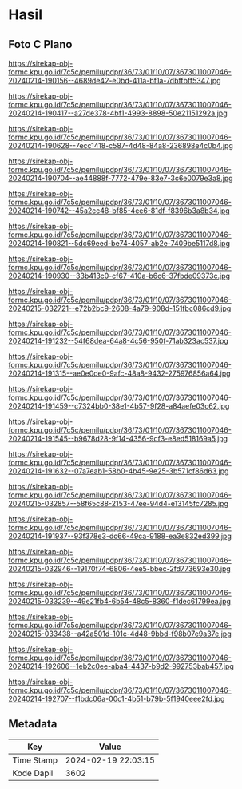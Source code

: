 # Hasil

## Foto C Plano

https://sirekap-obj-formc.kpu.go.id/7c5c/pemilu/pdpr/36/73/01/10/07/3673011007046-20240214-190156--4689de42-e0bd-411a-bf1a-7dbffbff5347.jpg

https://sirekap-obj-formc.kpu.go.id/7c5c/pemilu/pdpr/36/73/01/10/07/3673011007046-20240214-190417--a27de378-4bf1-4993-8898-50e21151292a.jpg

https://sirekap-obj-formc.kpu.go.id/7c5c/pemilu/pdpr/36/73/01/10/07/3673011007046-20240214-190628--7ecc1418-c587-4d48-84a8-236898e4c0b4.jpg

https://sirekap-obj-formc.kpu.go.id/7c5c/pemilu/pdpr/36/73/01/10/07/3673011007046-20240214-190704--ae44888f-7772-479e-83e7-3c6e0079e3a8.jpg

https://sirekap-obj-formc.kpu.go.id/7c5c/pemilu/pdpr/36/73/01/10/07/3673011007046-20240214-190742--45a2cc48-bf85-4ee6-81df-f8396b3a8b34.jpg

https://sirekap-obj-formc.kpu.go.id/7c5c/pemilu/pdpr/36/73/01/10/07/3673011007046-20240214-190821--5dc69eed-be74-4057-ab2e-7409be5117d8.jpg

https://sirekap-obj-formc.kpu.go.id/7c5c/pemilu/pdpr/36/73/01/10/07/3673011007046-20240214-190930--33b413c0-cf67-410a-b6c6-37fbde09373c.jpg

https://sirekap-obj-formc.kpu.go.id/7c5c/pemilu/pdpr/36/73/01/10/07/3673011007046-20240215-032721--e72b2bc9-2608-4a79-908d-151fbc086cd9.jpg

https://sirekap-obj-formc.kpu.go.id/7c5c/pemilu/pdpr/36/73/01/10/07/3673011007046-20240214-191232--54f68dea-64a8-4c56-950f-71ab323ac537.jpg

https://sirekap-obj-formc.kpu.go.id/7c5c/pemilu/pdpr/36/73/01/10/07/3673011007046-20240214-191315--ae0e0de0-9afc-48a8-9432-275976856a64.jpg

https://sirekap-obj-formc.kpu.go.id/7c5c/pemilu/pdpr/36/73/01/10/07/3673011007046-20240214-191459--c7324bb0-38e1-4b57-9f28-a84aefe03c62.jpg

https://sirekap-obj-formc.kpu.go.id/7c5c/pemilu/pdpr/36/73/01/10/07/3673011007046-20240214-191545--b9678d28-9f14-4356-9cf3-e8ed518169a5.jpg

https://sirekap-obj-formc.kpu.go.id/7c5c/pemilu/pdpr/36/73/01/10/07/3673011007046-20240214-191632--07a7eab1-58b0-4b45-9e25-3b571cf86d63.jpg

https://sirekap-obj-formc.kpu.go.id/7c5c/pemilu/pdpr/36/73/01/10/07/3673011007046-20240215-032857--58f65c88-2153-47ee-94d4-e13145fc7285.jpg

https://sirekap-obj-formc.kpu.go.id/7c5c/pemilu/pdpr/36/73/01/10/07/3673011007046-20240214-191937--93f378e3-dc66-49ca-9188-ea3e832ed399.jpg

https://sirekap-obj-formc.kpu.go.id/7c5c/pemilu/pdpr/36/73/01/10/07/3673011007046-20240215-032946--19170f74-6806-4ee5-bbec-2fd773693e30.jpg

https://sirekap-obj-formc.kpu.go.id/7c5c/pemilu/pdpr/36/73/01/10/07/3673011007046-20240215-033239--49e21fb4-6b54-48c5-8360-f1dec61799ea.jpg

https://sirekap-obj-formc.kpu.go.id/7c5c/pemilu/pdpr/36/73/01/10/07/3673011007046-20240215-033438--a42a501d-101c-4d48-9bbd-f98b07e9a37e.jpg

https://sirekap-obj-formc.kpu.go.id/7c5c/pemilu/pdpr/36/73/01/10/07/3673011007046-20240214-192606--1eb2c0ee-aba4-4437-b9d2-992753bab457.jpg

https://sirekap-obj-formc.kpu.go.id/7c5c/pemilu/pdpr/36/73/01/10/07/3673011007046-20240214-192707--f1bdc06a-00c1-4b51-b79b-5f1940eee2fd.jpg


## Metadata

| Key        | Value               |
| ---------- | ------------------- |
| Time Stamp | 2024-02-19 22:03:15 |
| Kode Dapil | 3602                |



